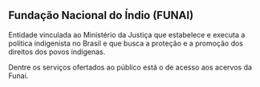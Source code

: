 Fundação Nacional do Índio (FUNAI)
---

Entidade vinculada ao Ministério da Justiça que estabelece e executa a política indigenista no Brasil e que busca a proteção e a promoção dos direitos dos povos indígenas. 

Dentre os serviços ofertados ao público está o de acesso aos acervos da Funai.
